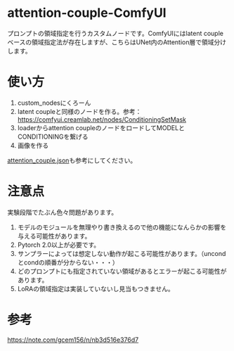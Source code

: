 # attention-couple-ComfyUI
プロンプトの領域指定を行うカスタムノードです。ComfyUIにはlatent coupleベースの領域指定法が存在しますが、こちらはUNet内のAttention層で領域分けします。

# 使い方
1. custom_nodesにくろーん
2. latent coupleと同様のノードを作る。参考：https://comfyui.creamlab.net/nodes/ConditioningSetMask
3. loaderからattention coupleのノードをロードしてMODELとCONDITIONINGを繋げる
4. 画像を作る

[attention_couple.json](https://github.com/laksjdjf/attention-couple-ComfyUI/blob/main/attention_couple.json)も参考にしてください。

# 注意点
実験段階でたぶん色々問題があります。

1. モデルのモジュールを無理やり書き換えるので他の機能になんらかの影響を与える可能性があります。
2. Pytorch 2.0以上が必要です。
3. サンプラーによっては想定しない動作が起こる可能性があります。（uncondとcondの順番が分からない・・・）
4. どのプロンプトにも指定されていない領域があるとエラーが起こる可能性があります。
5. LoRAの領域指定は実装していないし見当もつきません。

# 参考
https://note.com/gcem156/n/nb3d516e376d7
